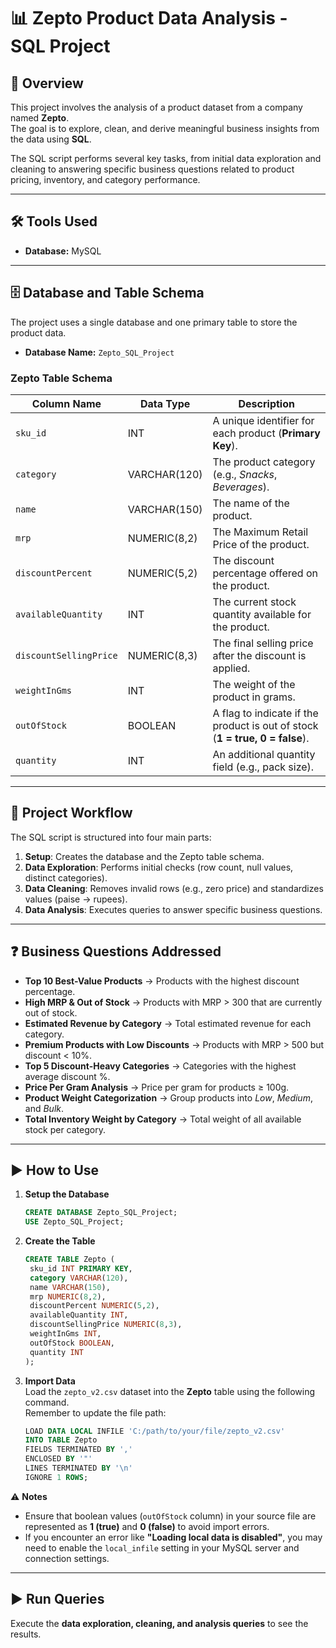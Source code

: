 # 📊 Zepto Product Data Analysis - SQL Project

## 📝 Overview  
This project involves the analysis of a product dataset from a company named **Zepto**.  
The goal is to explore, clean, and derive meaningful business insights from the data using **SQL**.  

The SQL script performs several key tasks, from initial data exploration and cleaning to answering specific business questions related to product pricing, inventory, and category performance.  

---

## 🛠️ Tools Used  
- **Database:** MySQL  

---

## 🗄️ Database and Table Schema  

The project uses a single database and one primary table to store the product data.  

- **Database Name:** `Zepto_SQL_Project`  

### Zepto Table Schema  

| Column Name          | Data Type       | Description                                                                 |
|-----------------------|-----------------|-----------------------------------------------------------------------------|
| `sku_id`             | INT             | A unique identifier for each product (**Primary Key**).                     |
| `category`           | VARCHAR(120)    | The product category (e.g., *Snacks*, *Beverages*).                         |
| `name`               | VARCHAR(150)    | The name of the product.                                                    |
| `mrp`                | NUMERIC(8,2)    | The Maximum Retail Price of the product.                                    |
| `discountPercent`    | NUMERIC(5,2)    | The discount percentage offered on the product.                             |
| `availableQuantity`  | INT             | The current stock quantity available for the product.                       |
| `discountSellingPrice` | NUMERIC(8,3) | The final selling price after the discount is applied.                      |
| `weightInGms`        | INT             | The weight of the product in grams.                                         |
| `outOfStock`         | BOOLEAN         | A flag to indicate if the product is out of stock (**1 = true, 0 = false**).|
| `quantity`           | INT             | An additional quantity field (e.g., pack size).                             |

---

## 🚀 Project Workflow  

The SQL script is structured into four main parts:  

1. **Setup**: Creates the database and the Zepto table schema.  
2. **Data Exploration**: Performs initial checks (row count, null values, distinct categories).  
3. **Data Cleaning**: Removes invalid rows (e.g., zero price) and standardizes values (paise → rupees).  
4. **Data Analysis**: Executes queries to answer specific business questions.  

---

## ❓ Business Questions Addressed  

- **Top 10 Best-Value Products** → Products with the highest discount percentage.  
- **High MRP & Out of Stock** → Products with MRP > 300 that are currently out of stock.  
- **Estimated Revenue by Category** → Total estimated revenue for each category.  
- **Premium Products with Low Discounts** → Products with MRP > 500 but discount < 10%.  
- **Top 5 Discount-Heavy Categories** → Categories with the highest average discount %.  
- **Price Per Gram Analysis** → Price per gram for products ≥ 100g.  
- **Product Weight Categorization** → Group products into *Low*, *Medium*, and *Bulk*.  
- **Total Inventory Weight by Category** → Total weight of all available stock per category.  

---

## ▶️ How to Use  

1. **Setup the Database**  
   ```sql
   CREATE DATABASE Zepto_SQL_Project;
   USE Zepto_SQL_Project;

2. **Create the Table**
   ```sql
   CREATE TABLE Zepto (
    sku_id INT PRIMARY KEY,
    category VARCHAR(120),
    name VARCHAR(150),
    mrp NUMERIC(8,2),
    discountPercent NUMERIC(5,2),
    availableQuantity INT,
    discountSellingPrice NUMERIC(8,3),
    weightInGms INT,
    outOfStock BOOLEAN,
    quantity INT
   );


4. **Import Data**  
   Load the `zepto_v2.csv` dataset into the **Zepto** table using the following command.  
   Remember to update the file path:  

   ```sql
   LOAD DATA LOCAL INFILE 'C:/path/to/your/file/zepto_v2.csv'
   INTO TABLE Zepto
   FIELDS TERMINATED BY ','
   ENCLOSED BY '"'
   LINES TERMINATED BY '\n'
   IGNORE 1 ROWS;

⚠️ **Notes**  

- Ensure that boolean values (`outOfStock` column) in your source file are represented as **1 (true)** and **0 (false)** to avoid import errors.  
- If you encounter an error like **"Loading local data is disabled"**, you may need to enable the `local_infile` setting in your MySQL server and connection settings.  

---

## ▶️ Run Queries  
Execute the **data exploration, cleaning, and analysis queries** to see the results.  

